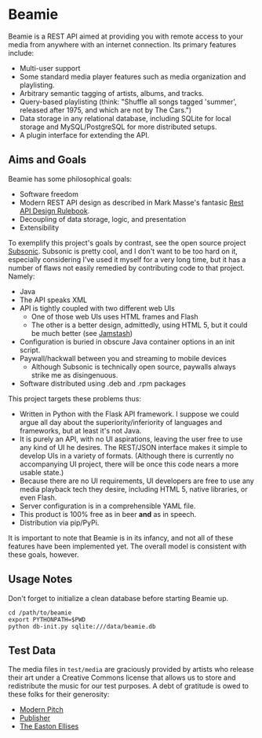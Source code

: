 # Beamie

Beamie is a REST API aimed at providing you with remote access to your media
from anywhere with an internet connection. Its primary features include:

 * Multi-user support
 * Some standard media player features such as media organization and
   playlisting.
 * Arbitrary semantic tagging of artists, albums, and tracks.
 * Query-based playlisting (think: "Shuffle all songs tagged 'summer',
   released after 1975, and which are not by The Cars.")
 * Data storage in any relational database, including SQLite for local storage
   and MySQL/PostgreSQL for more distributed setups.
 * A plugin interface for extending the API.


## Aims and Goals

Beamie has some philosophical goals:

 * Software freedom
 * Modern REST API design as described in Mark Masse's fantasic
   [Rest API Design Rulebook](https://library.oreilly.com/book/0636920021575/rest-api-design-rulebook/toc).
 * Decoupling of data storage, logic, and presentation
 * Extensibility

To exemplify this project's goals by contrast, see the open source project
[Subsonic](https://www.subsonic.org/). Subsonic is pretty cool, and I don't
want to be too hard on it, especially considering I've used it myself for a
very long time, but it has a number of flaws not easily remedied by contributing
code to that project. Namely:

 * Java
 * The API speaks XML
 * API is tightly coupled with two different web UIs
   * One of those web UIs uses HTML frames and Flash
   * The other is a better design, admittedly, using HTML 5, but it could be
     much better (see [Jamstash](http://jamstash.com))
 * Configuration is buried in obscure Java container options in an init script.
 * Paywall/hackwall between you and streaming to mobile devices
   * Although Subsonic is technically open source, paywalls always strike me as
     disingenuous.
 * Software distributed using .deb and .rpm packages

This project targets these problems thus:

 * Written in Python with the Flask API framework. I suppose we could argue all
   day about the superiority/inferiority of languages and frameworks, but at
   least it's not Java.
 * It is purely an API, with no UI aspirations, leaving the user free to use any
   kind of UI he desires. The REST/JSON interface makes it simple to develop UIs
   in a variety of formats. (Although there is currently no accompanying UI
   project, there will be once this code nears a more usable state.)
 * Because there are no UI requirements, UI developers are free to use any
   media playback tech they desire, including HTML 5, native libraries, or even
   Flash.
 * Server configuration is in a comprehensible YAML file.
 * This product is 100% free as in beer **and** as in speech.
 * Distribution via pip/PyPi.

It is important to note that Beamie is in its infancy, and not all of these
features have been implemented yet. The overall model is consistent with these
goals, however.

## Usage Notes

Don't forget to initialize a clean database before starting Beamie up.

    cd /path/to/beamie
    export PYTHONPATH=$PWD
    python db-init.py sqlite:///data/beamie.db


## Test Data

The media files in `test/media` are graciously provided by artists who
release their art under a Creative Commons license that allows us to store
and redistribute the music for our test purposes. A debt of gratitude is owed
to these folks for their generosity:

 * [Modern Pitch](https://www.jamendo.com/artist/444576/modern-pitch)
 * [Publisher](https://www.jamendo.com/artist/457443/publisher)
 * [The Easton Ellises](https://www.jamendo.com/artist/370143/the-easton-ellises)

